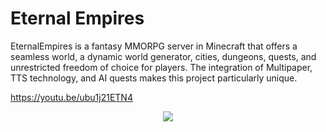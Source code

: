 # Eternal Empires

EternalEmpires is a fantasy MMORPG server in Minecraft that offers a seamless world, a dynamic world generator, cities, dungeons, quests, and unrestricted freedom of choice for players. The integration of Multipaper, TTS technology, and AI quests makes this project particularly unique.

https://youtu.be/ubu1j21ETN4

<p align="center">
  <a href="#">
    <img src="https://skillicons.dev/icons?i=mongodb,idea,nuxtjs,tailwind,gradle,gmail,githubactions,git,github,gcp,figma,discord,cloudflare,azure,debian,go,java,kubernetes,postman,prometheus,terraform,grafana" />
  </a>
</p>
